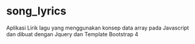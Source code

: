 # song_lyrics
Aplikasi Lirik lagu yang menggunakan konsep data array pada Javascript dan dibuat dengan Jquery dan Template Bootstrap 4
